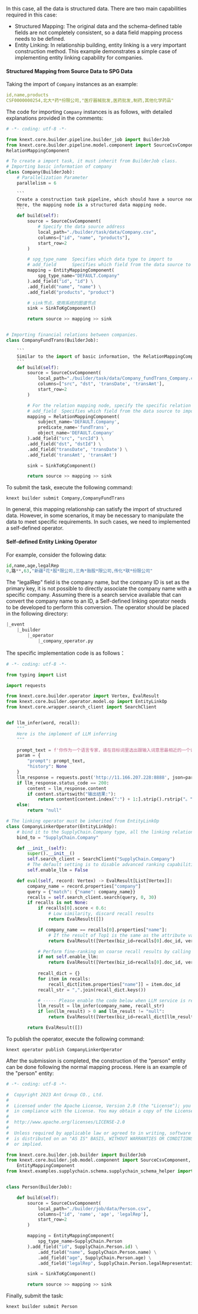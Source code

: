 In this case, all the data is structured data. There are two main capabilities required in this case:

- Structured Mapping: The original data and the schema-defined table fields are not completely consistent, so a data field mapping process needs to be defined.
- Entity Linking: In relationship building, entity linking is a very important construction method. This example demonstrates a simple case of implementing entity linking capability for companies.

#### Structured Mapping from Source Data to SPG Data

Taking the import of `Company` instances as an example:

```yaml
id,name,products
CSF0000000254,北大*药*份限公司,"医疗器械批发,医药批发,制药,其他化学药品"
```

The code for importing `Company` instances is as follows, with detailed explanations provided in the comments:

```python
# -*- coding: utf-8 -*-

from knext.core.builder.pipeline.builder_job import BuilderJob
from knext.core.builder.pipeline.model.component import SourceCsvComponent, SinkToKgComponent, EntityMappingComponent, \
RelationMappingComponent

# To create a import task, it must inherit from BuilderJob class.
# Importing basic information of company
class Company(BuilderJob):
    # Parallelization Parameter
    parallelism = 6

    ```
    Create a construction task pipeline, which should have a source node and a sink node. 
    Here, the mapping node is a structured data mapping node.
    ```
    def build(self):
        source = SourceCsvComponent(
            # Specify the data source address
            local_path="./builder/task/data/Company.csv",
            columns=["id", "name", "products"],
            start_row=2
        )

        # spg_type_name  Specifies which data type to import to
        # add_field      Specifies which field from the data source to import into the field defined in the schema
        mapping = EntityMappingComponent(
            spg_type_name="DEFAULT.Company"
        ).add_field("id", "id") \
        .add_field("name", "name") \
        .add_field("products", "product")

        # sink节点，使用系统的图谱节点
        sink = SinkToKgComponent()

        return source >> mapping >> sink


# Importing financial relations between companies.
class CompanyFundTrans(BuilderJob):

    ```
    Similar to the import of basic information, the RelationMappingComponent represents the relation mapping node.
    ```
    def build(self):
        source = SourceCsvComponent(
            local_path="./builder/task/data/Company_fundTrans_Company.csv",
            columns=["src", "dst", 'transDate', 'transAmt'],
            start_row=2
        )

        # For the relation mapping node, specify the specific relation
        # add_field  Specifies which field from the data source to import into the field defined in the schema
        mapping = RelationMappingComponent(
            subject_name='DEFAULT.Company',
            predicate_name='fundTrans',
            object_name='DEFAULT.Company'
        ).add_field("src", "srcId") \
        .add_field("dst", "dstId") \
        .add_field("transDate", 'transDate') \
        .add_field('transAmt', 'transAmt')

        sink = SinkToKgComponent()

        return source >> mapping >> sink

```

To submit the task, execute the following command:

```shell
knext builder submit Company,CompanyFundTrans
```

In general, this mapping relationship can satisfy the import of structured data. However, in some scenarios, it may be necessary to manipulate the data to meet specific requirements. In such cases, we need to implemented a self-defined operator.

#### Self-defined Entity Linking Operator

For example, consider the following data:

```python
id,name,age,legalRep
0,路**,63,"新疆*花*股*限公司,三角*胎股*限公司,传化*联*份限公司"
```

The "legalRep" field is the company name, but the company ID is set as the primary key, it is not possible to directly associate the company name with a specific company. Assuming there is a search service available that can convert the company name to an ID, a Self-defined linking operator needs to be developed to perform this conversion. The operator should be placed in the following directory:

```python
|_event
	|_builder
    	|_operator
        	|_company_operator.py
```

The specific implementation code is as follows：

```python
# -*- coding: utf-8 -*-

from typing import List

import requests

from knext.core.builder.operator import Vertex, EvalResult
from knext.core.builder.operator.model.op import EntityLinkOp
from knext.core.wrapper.search_client import SearchClient


def llm_infer(word, recall):
    """
    Here is the implement of LLM inferring
    """

    prompt_text = f'你作为一个语言专家，请在目标词里选出跟输入词意思最相近的一个词，如果没有意思相近的则输出null。\n要求：输出结果直接显示选中的目标词，不需要给出选择的任何理由。\n输入词：{word}。\n目标词：[{recall}]。'
    param = {
        "prompt": prompt_text,
        "history": None
    }
    llm_response = requests.post('http://11.166.207.228:8888', json=param)
    if llm_response.status_code == 200:
        content = llm_response.content
        if content.startswith("输出结果:"):
            return content[content.index(":") + 1:].strip().rstrip("。")
    else:
        return "null"

# The linking operator must be inherited from EntityLinkOp
class CompanyLinkerOperator(EntityLinkOp):
    # bind it to the SupplyChain.Company type, all the linking relations to this entity will excute the linking operation.
    bind_to = "SupplyChain.Company"

    def __init__(self):
        super().__init__()
        self.search_client = SearchClient("SupplyChain.Company")
        # The default setting is to disable advanced ranking capabilities for llms.
        self.enable_llm = False

    def eval(self, record: Vertex) -> EvalResult[List[Vertex]]:
        company_name = record.properties["company"]
        query = {"match": {"name": company_name}}
        recalls = self.search_client.search(query, 0, 30)
        if recalls is not None:
            if recalls[0].score < 0.6:
                # Low similarity, discard recall results
                return EvalResult([])

            if company_name == recalls[0].properties["name"]:
                # If the result of Top1 is the same as the attribute value, then returned directly
                return EvalResult([Vertex(biz_id=recalls[0].doc_id, vertex_type="SupplyChain.Company")])

            # Perform fine-ranking on coarse recall results by calling LLM
            if not self.enable_llm:
                return EvalResult([Vertex(biz_id=recalls[0].doc_id, vertex_type="SupplyChain.Company")])
            
            recall_dict = {}
            for item in recalls:
                recall_dict[item.properties["name"]] = item.doc_id
            recall_str = ",".join(recall_dict.keys())

            # ----- Please enable the code below when LLM service is ready ------
            llm_result = llm_infer(company_name, recall_str)
            if len(llm_result) > 0 and llm_result != "null":
                return EvalResult([Vertex(biz_id=recall_dict[llm_result], vertex_type="SupplyChain.Company")])

        return EvalResult([])

```

To publish the operator, execute the following command:

```shell
knext operator publish CompanyLinkerOperator
```

After the submission is completed, the construction of the "person" entity can be done following the normal mapping process. Here is an example of the "person" entity:

```python
# -*- coding: utf-8 -*-

#  Copyright 2023 Ant Group CO., Ltd.
#
#  Licensed under the Apache License, Version 2.0 (the "License"); you may not use this file except
#  in compliance with the License. You may obtain a copy of the License at
#
#  http://www.apache.org/licenses/LICENSE-2.0
#
#  Unless required by applicable law or agreed to in writing, software distributed under the License
#  is distributed on an "AS IS" BASIS, WITHOUT WARRANTIES OR CONDITIONS OF ANY KIND, either express
#  or implied.

from knext.core.builder.job.builder import BuilderJob
from knext.core.builder.job.model.component import SourceCsvComponent, SinkToKgComponent, RelationMappingComponent, \
    EntityMappingComponent
from knext.examples.supplychain.schema.supplychain_schema_helper import SupplyChain


class Person(BuilderJob):

    def build(self):
        source = SourceCsvComponent(
            local_path="./builder/job/data/Person.csv",
            columns=["id", 'name', 'age', 'legalRep'],
            start_row=2
        )

        mapping = EntityMappingComponent(
            spg_type_name=SupplyChain.Person
        ).add_field("id", SupplyChain.Person.id) \
            .add_field("name", SupplyChain.Person.name) \
            .add_field("age", SupplyChain.Person.age) \
            .add_field("legalRep", SupplyChain.Person.legalRepresentative)

        sink = SinkToKgComponent()

        return source >> mapping >> sink
```

Finally, submit the task:

```shell
knext builder submit Person
```
